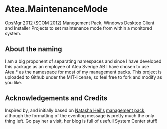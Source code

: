 # Atea.MaintenanceMode
OpsMgr 2012 (SCOM 2012) Manegement Pack, Windows Desktop Client and Installer Projects to set maintenance mode from within a monitored system.

## About the naming

I am a big proponent of separating namespaces and since I have developed this package as an employee of Atea Sverige AB I have chosen to use Atea.* as the namespace for most of my management packs.
This project is uploaded to Github under the MIT-license, so feel free to fork and modify as you like.

## Acknowledgements and Credits

Inspired by, and initially based on [Natasha Heil's](https://systemcentertipps.wordpress.com/) [management pack](http://www.systemcentercentral.com/pack-catalog/sample-agent-maintenance-mode-2012-mp/), although the formatting of the eventlog message is pretty much the only thing left.
Go pay her a visit, her blog is full of usefull System Center stuff!
